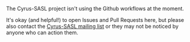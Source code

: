 The Cyrus-SASL project isn't using the Github workflows at the moment.

It's okay (and helpful!) to open Issues and Pull Requests here, but please
also contact the
[Cyrus-SASL mailing list](https://lists.andrew.cmu.edu/mailman/listinfo/cyrus-sasl)
or they may not be noticed by anyone who can action them.
